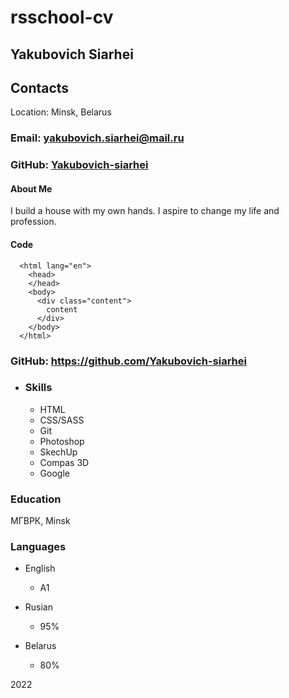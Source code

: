 
# rsschool-cv

## Yakubovich Siarhei

## Contacts

Location: Minsk, Belarus

### Email: yakubovich.siarhei@mail.ru

### GitHub: [Yakubovich-siarhei](https://github.com/Yakubovich-siarhei/ "https://github.com/Yakubovich-siarhei/")

#### About Me

I build a house with my own hands.
I aspire to change my life and profession.

#### Code

```text
  <html lang="en">
    <head>
    </head>
    <body>
      <div class="content">
        content
      </div>
    </body>
  </html>
```

### GitHub: <https://github.com/Yakubovich-siarhei>

* ### Skills

  * HTML
  * CSS/SASS
  * Git
  * Photoshop
  * SkechUp
  * Compas 3D
  * Google

### Education

 МГВРК, Minsk

### Languages

* English
  * A1

* Rusian
  * 95%

* Belarus

  * 80%

2022
